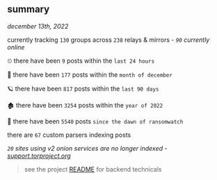 
## summary
_december 13th, 2022_

currently tracking `130` groups across `238` relays & mirrors - _`90` currently online_

⏲ there have been `9` posts within the `last 24 hours`

🦈 there have been `177` posts within the `month of december`

🪐 there have been `817` posts within the `last 90 days`

🏚 there have been `3254` posts within the `year of 2022`

🦕 there have been `5540` posts `since the dawn of ransomwatch`

there are `67` custom parsers indexing posts

_`20` sites using v2 onion services are no longer indexed - [support.torproject.org](https://support.torproject.org/onionservices/v2-deprecation/)_

> see the project [README](https://github.com/joshhighet/ransomwatch#ransomwatch--) for backend technicals
